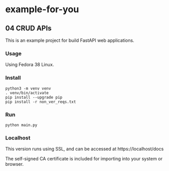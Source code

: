 # example-for-you

## 04 CRUD APIs

This is an example project for build FastAPI web applications. 

### Usage

Using Fedora 38 Linux. 

### Install

```commandline
python3 -m venv venv
. venv/bin/activate
pip install --upgrade pip
pip install -r non_ver_reqs.txt
```

### Run

```commandline
python main.py
```

### Localhost

This version runs using SSL, and can be accessed at https://localhost/docs

The self-signed CA certificate is included for importing into your system or browser. 

